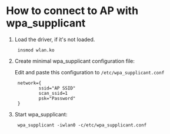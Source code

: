 How to connect to AP with wpa_supplicant
=====================================

1. Load the driver, if it's not loaded.

		insmod wlan.ko

2. Create minimal wpa_supplicant configuration file:

	Edit and paste this configuration to `/etc/wpa_supplicant.conf`

		network={
				ssid="AP SSID"
				scan_ssid=1
				psk="Password"
		}

3. Start wpa_supplicant:

		wpa_supplicant -iwlan0 -c/etc/wpa_supplicant.conf
